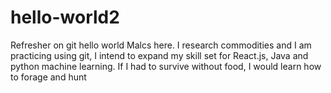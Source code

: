 # hello-world2
Refresher on git hello world
Malcs here. I research commodities and I am practicing using git, I intend to expand my skill set for React.js, Java and python machine learning.
If I had to survive without food, I would learn how to forage and hunt
